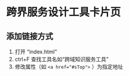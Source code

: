 # 跨界服务设计工具卡片页

## 添加链接方式
1. 打开 “index.html”  
2. ctrl+F 查找工具名如“跨域知识服务工具”
3. 修改<a>属性（如 ```<a href="#sTop">``` ）为指定地址
